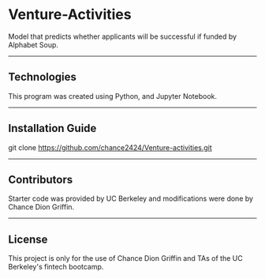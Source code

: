 # Venture-Activities
Model that predicts whether applicants will be successful if funded by Alphabet Soup.



---

## Technologies
This program was created using Python, and Jupyter Notebook.


---

## Installation Guide
git clone https://github.com/chance2424/Venture-activities.git

---


## Contributors

Starter code was provided by UC Berkeley and modifications were done by Chance Dion Griffin.

---

## License

This project is only for the use of Chance Dion Griffin and TAs of the UC Berkeley's fintech bootcamp.
